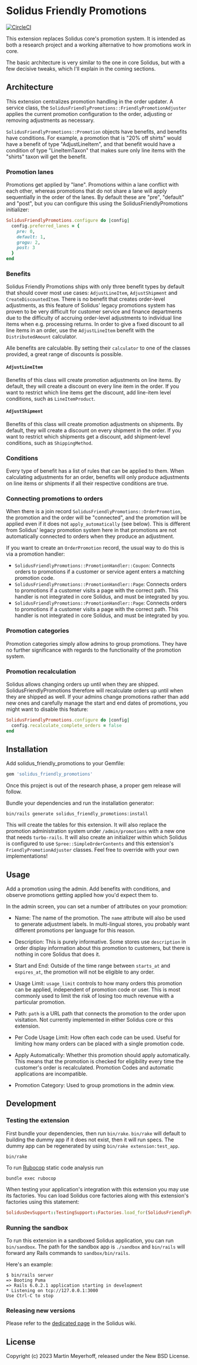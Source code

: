 # Solidus Friendly Promotions

[![CircleCI](https://circleci.com/gh/friendlycart/solidus_friendly_promotions.svg?style=shield)](https://circleci.com/gh/friendlycart/solidus_friendly_promotions)

This extension replaces Solidus core's promotion system. It is intended as both a research project and a working alternative to how promotions work in core.

The basic architecture is very similar to the one in core Solidus, but with a few decisive tweaks, which I'll explain in the coming sections.

## Architecture

This extension centralizes promotion handling in the order updater. A service class, the `SolidusFriendlyPromotions::FriendlyPromotionAdjuster` applies the current promotion configuration to the order, adjusting or removing adjustments as necessary.

`SolidusFriendlyPromotions::Promotion` objects have benefits, and benefits have conditions. For example, a promotion that is "20% off shirts" would have a benefit of type "AdjustLineItem", and that benefit would have a condition of type "LineItemTaxon" that makes sure only line items with the "shirts" taxon will get the benefit.

### Promotion lanes

Promotions get applied by "lane". Promotions within a lane conflict with each other, whereas promotions that do not share a lane will apply sequentially in the order of the lanes. By default these are "pre", "default" and "post", but you can configure this using the SolidusFriendlyPromotions initializer:

```rb
SolidusFriendlyPromotions.configure do |config|
  config.preferred_lanes = {
    pre: 0,
    default: 1,
    grogu: 2,
    post: 3
  }
end
```

### Benefits

Solidus Friendly Promotions ships with only three benefit types by default that should cover most use cases: `AdjustLineItem`, `AdjustShipment` and `CreateDiscountedItem`. There is no benefit that creates order-level adjustments, as this feature of Solidus' legacy promotions system has proven to be very difficult for customer service and finance departments due to the difficulty of accruing order-level adjustments to individual line items when e.g. processing returns. In order to give a fixed discount to all line items in an order, use the `AdjustLineItem` benefit with the `DistributedAmount` calculator.

Alle benefits are calculable. By setting their `calculator` to one of the classes provided, a great range of discounts is possible.

#### `AdjustLineItem`

Benefits of this class will create promotion adjustments on line items. By default, they will create a discount on every line item in the order. If you want to restrict which line items get the discount, add line-item level conditions, such as `LineItemProduct`.

#### `AdjustShipment`

Benefits of this class will create promotion adjustments on shipments. By default, they will create a discount on every shipment in the order. If you want to restrict which shipments get a discount, add shipment-level conditions, such as `ShippingMethod`.

### Conditions

Every type of benefit has a list of rules that can be applied to them. When calculating adjustments for an order, benefits will only produce adjustments on line items or shipments if all their respective conditions are true.

### Connecting promotions to orders

When there is a join record `SolidusFriendlyPromotions::OrderPromotion`, the promotion and the order will be "connected", and the promotion will be applied even if it does not `apply_automatically` (see below). This is different from Solidus' legacy promotion system here in that promotions are not automatically connected to orders when they produce an adjustment.

If you want to create an `OrderPromotion` record, the usual way to do this is via a promotion handler:

- `SolidusFriendlyPromotions::PromotionHandler::Coupon`: Connects orders to promotions if a customer or service agent enters a matching promotion code.
- `SolidusFriendlyPromotions::PromotionHandler::Page`: Connects orders to promotions if a customer visits a page with the correct path. This handler is not integrated in core Solidus, and must be integrated by you.
- `SolidusFriendlyPromotions::PromotionHandler::Page`: Connects orders to promotions if a customer visits a page with the correct path. This handler is not integrated in core Solidus, and must be integrated by you.

### Promotion categories

Promotion categories simply allow admins to group promotions. They have no further significance with regards to the functionality of the promotion system.

### Promotion recalculation

Solidus allows changing orders up until when they are shipped. SolidusFriendlyPromotions therefore will recalculate orders up until when they are shipped as well. If your admins change promotions rather than add new ones and carefully manage the start and end dates of promotions, you might want to disable this feature:

```rb
SolidusFriendlyPromotions.configure do |config|
  config.recalculate_complete_orders = false
end
```

## Installation

Add solidus_friendly_promotions to your Gemfile:

```ruby
gem 'solidus_friendly_promotions'
```

Once this project is out of the research phase, a proper gem release will follow.

Bundle your dependencies and run the installation generator:

```shell
bin/rails generate solidus_friendly_promotions:install
```

This will create the tables for this extension. It will also replace the promotion administration system under
`/admin/promotions` with a new one that needs `turbo-rails`. It will also create an initializer within which Solidus is configured to use `Spree::SimpleOrderContents` and this extension's `FriendlyPromotionAdjuster` classes. Feel free to override with your own implementations!

## Usage

Add a promotion using the admin. Add benefits with conditions, and observe promotions getting applied how you'd expect them to.

In the admin screen, you can set a number of attributes on your promotion:
- Name: The name of the promotion. The `name` attribute will also be used to generate adjustment labels. In multi-lingual stores, you probably want different promotions per language for this reason.

- Description: This is purely informative. Some stores use `description` in order display information about this promotion to customers, but there is nothing in core Solidus that does it.

- Start and End: Outside of the time range between `starts_at` and `expires_at`, the promotion will not be eligible to any order.

- Usage Limit: `usage_limit` controls to how many orders this promotion can be applied, independent of promotion code or user. This is most commonly used to limit the risk of losing too much revenue with a particular promotion.

- Path: `path` is a URL path that connects the promotion to the order upon visitation. Not currently implemented in either Solidus core or this extension.

- Per Code Usage Limit: How often each code can be used. Useful for limiting how many orders can be placed with a single promotion code.

- Apply Automatically: Whether this promotion should apply automatically. This means that the promotion is checked for eligibility every time the customer's order is recalculated. Promotion Codes and automatic applications are incompatible.

- Promotion Category: Used to group promotions in the admin view.

## Development

### Testing the extension

First bundle your dependencies, then run `bin/rake`. `bin/rake` will default to building the dummy
app if it does not exist, then it will run specs. The dummy app can be regenerated by using
`bin/rake extension:test_app`.

```shell
bin/rake
```

To run [Rubocop](https://github.com/bbatsov/rubocop) static code analysis run

```shell
bundle exec rubocop
```

When testing your application's integration with this extension you may use its factories.
You can load Solidus core factories along with this extension's factories using this statement:

```ruby
SolidusDevSupport::TestingSupport::Factories.load_for(SolidusFriendlyPromotions::Engine)
```

### Running the sandbox

To run this extension in a sandboxed Solidus application, you can run `bin/sandbox`. The path for
the sandbox app is `./sandbox` and `bin/rails` will forward any Rails commands to
`sandbox/bin/rails`.

Here's an example:

```
$ bin/rails server
=> Booting Puma
=> Rails 6.0.2.1 application starting in development
* Listening on tcp://127.0.0.1:3000
Use Ctrl-C to stop
```

### Releasing new versions

Please refer to the [dedicated page](https://github.com/solidusio/solidus/wiki/How-to-release-extensions) in the Solidus wiki.

## License

Copyright (c) 2023 Martin Meyerhoff, released under the New BSD License.
